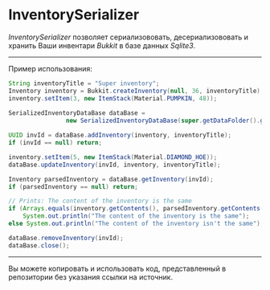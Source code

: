 # InventorySerializer

*InventorySerializer* позволяет сериализововать, десериализововать и хранить Ваши инвентари *Bukkit* в базе данных *Sqlite3*.
***
Пример использования:

```java
String inventoryTitle = "Super inventory";
Inventory inventory = Bukkit.createInventory(null, 36, inventoryTitle);
inventory.setItem(3, new ItemStack(Material.PUMPKIN, 48));
        
SerializedInventoryDataBase dataBase =
                new SerializedInventoryDataBase(super.getDataFolder().getAbsolutePath() + File.separator + "inventories.sqlite3");

UUID invId = dataBase.addInventory(inventory, inventoryTitle);
if (invId == null) return;

inventory.setItem(5, new ItemStack(Material.DIAMOND_HOE));
dataBase.updateInventory(invId, inventory, inventoryTitle);

Inventory parsedInventory = dataBase.getInventory(invId);
if (parsedInventory == null) return;

// Prints: The content of the inventory is the same
if (Arrays.equals(inventory.getContents(), parsedInventory.getContents()))
    System.out.println("The content of the inventory is the same");
else System.out.println("The content of the inventory isn't the same");

dataBase.removeInventory(invId);
dataBase.close();
```
***
Вы можете копировать и использовать код, представленный в репозитории без указания ссылки на источник.
